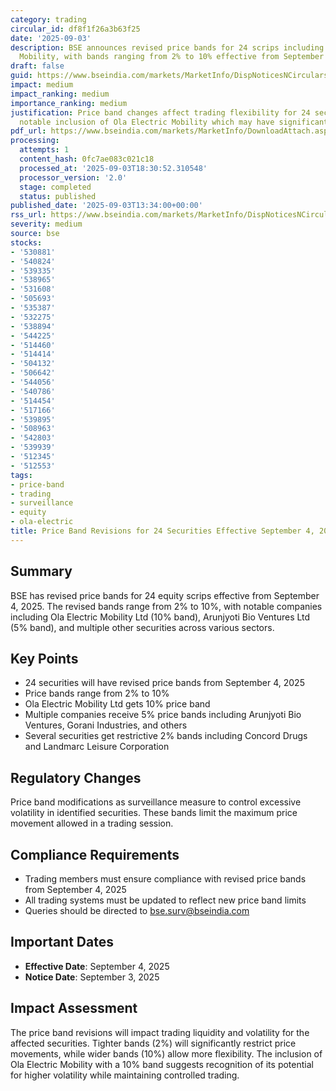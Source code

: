 ```yaml
---
category: trading
circular_id: df8f1f26a3b63f25
date: '2025-09-03'
description: BSE announces revised price bands for 24 scrips including Ola Electric
  Mobility, with bands ranging from 2% to 10% effective from September 4, 2025.
draft: false
guid: https://www.bseindia.com/markets/MarketInfo/DispNoticesNCirculars.aspx?Noticeid={085B03E6-519E-4FB2-A323-EC9D8B439B4A}&noticeno=20250903-42&dt=09/03/2025&icount=42&totcount=53&flag=0
impact: medium
impact_ranking: medium
importance_ranking: medium
justification: Price band changes affect trading flexibility for 24 securities, with
  notable inclusion of Ola Electric Mobility which may have significant trading volumes
pdf_url: https://www.bseindia.com/markets/MarketInfo/DownloadAttach.aspx?id=20250903-42&attachedId=
processing:
  attempts: 1
  content_hash: 0fc7ae083c021c18
  processed_at: '2025-09-03T18:30:52.310548'
  processor_version: '2.0'
  stage: completed
  status: published
published_date: '2025-09-03T13:34:00+00:00'
rss_url: https://www.bseindia.com/markets/MarketInfo/DispNoticesNCirculars.aspx?Noticeid={085B03E6-519E-4FB2-A323-EC9D8B439B4A}&noticeno=20250903-42&dt=09/03/2025&icount=42&totcount=53&flag=0
severity: medium
source: bse
stocks:
- '530881'
- '540824'
- '539335'
- '538965'
- '531608'
- '505693'
- '535387'
- '532275'
- '538894'
- '544225'
- '514460'
- '514414'
- '504132'
- '506642'
- '544056'
- '540786'
- '514454'
- '517166'
- '539895'
- '508963'
- '542803'
- '539939'
- '512345'
- '512553'
tags:
- price-band
- trading
- surveillance
- equity
- ola-electric
title: Price Band Revisions for 24 Securities Effective September 4, 2025
---
```


## Summary

BSE has revised price bands for 24 equity scrips effective from September 4, 2025. The revised bands range from 2% to 10%, with notable companies including Ola Electric Mobility Ltd (10% band), Arunjyoti Bio Ventures Ltd (5% band), and multiple other securities across various sectors.

## Key Points

- 24 securities will have revised price bands from September 4, 2025
- Price bands range from 2% to 10%
- Ola Electric Mobility Ltd gets 10% price band
- Multiple companies receive 5% price bands including Arunjyoti Bio Ventures, Gorani Industries, and others
- Several securities get restrictive 2% bands including Concord Drugs and Landmarc Leisure Corporation

## Regulatory Changes

Price band modifications as surveillance measure to control excessive volatility in identified securities. These bands limit the maximum price movement allowed in a trading session.

## Compliance Requirements

- Trading members must ensure compliance with revised price bands from September 4, 2025
- All trading systems must be updated to reflect new price band limits
- Queries should be directed to bse.surv@bseindia.com

## Important Dates

- **Effective Date**: September 4, 2025
- **Notice Date**: September 3, 2025

## Impact Assessment

The price band revisions will impact trading liquidity and volatility for the affected securities. Tighter bands (2%) will significantly restrict price movements, while wider bands (10%) allow more flexibility. The inclusion of Ola Electric Mobility with a 10% band suggests recognition of its potential for higher volatility while maintaining controlled trading.